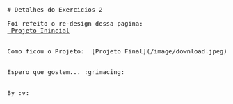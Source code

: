 <pre>
# Detalhes do Exercicios 2

Foi refeito o re-design dessa pagina:  
<a href="https://raw.githubusercontent.com/GabrielLima1/exercicio-fiap/ex2/image/page.png"> Projeto Inincial</a> <br/><br/>
Como ficou o Projeto:  [Projeto Final](/image/download.jpeg)<br/><br/>
Espero que gostem... :grimacing:


By :v:
</pre>
<!-- #end -->
